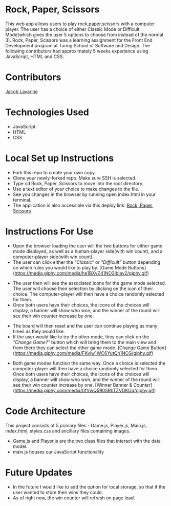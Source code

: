 # **Rock, Paper, Scissors**

This web app allows users to play rock,paper,scissors with a computer player. The user has a choice of either Classic Mode or Difficult Mode(which gives the user 5 options to choose from instead of the normal 3). Rock, Paper, Scissors was a learning assignment for the Front End Development program at Turing School of Software and Design. The following contributors had approximately 5 weeks experience using JavaScript, HTML and CSS.

# **Contributors**

[Jacob Lavarine](https://github.com/Jlavarine)

# **Technologies Used**

- JavaScript
- HTML
- CSS

# **Local Set up Instructions**
- Fork this repo to create your own copy.
- Clone your newly-forked repo. Make sure SSH is selected.
- Type cd Rock, Paper, Scissors to move into the root directory.
- Use a text editor of your choice to make changes to the file.
- See you changes in the browser by running open index.html in your terminal.
- The application is also accessible via this deploy link: [Rock, Paper, Scissors](https://github.com/Jlavarine/RockPaperScissors)


# **Instructions For Use**
- Upon the browser loading the user will the two buttons for either game mode displayed, as well as a human-player side(with win count), and a computer-player side(with win count).
- The user can click either the _“Classic”_ or _"Difficult"_ button depending on which rules you would like to play by.
[Game Mode Buttons] (https://media.giphy.com/media/he1BXvZ41NO2IbIay2/giphy.gif)
 <!-- Gif HERE!! ---------![New Palette Button](assets/README-imgs/new-palette.png) -->
- The user then will see the associated icons for the game mode selected. The user will choose their selection by
clicking on the icon of their choice. The computer-player will then have a choice randomly selected for them.
- Once both users have their choices, the icons of the choices will display, a banner will show who won, and the winner of the round will see their win counter increase by one.
<!-- Gif HERE!! ---------![New Palette Button](assets/README-imgs/new-palette.png) -->
- The board will then reset and the user can continue playing as many times as they would like.
- If the user would like to try the other mode, they can click on the _"Change Game?"_ button which will bring them to the main view and from there they can select the other game mode.
[Change Game Button] (https://media.giphy.com/media/FKvlw1WC6YutQh1NCG/giphy.gif)
<!-- Gif HERE!! ---------![New Palette Button](assets/README-imgs/new-palette.png) -->
- Both game modes function the same way. Once a choice is selected the computer-player will then have a choice randomly selected for them. Once both users have their choices, the icons of the choices will display, a banner will show who won, and the winner of the round will see their win counter increase by one.
[Winner Banner & Counter] (https://media.giphy.com/media/0fVwQ590SRhTZVDKUq/giphy.gif)
<!-- Gif HERE!! ---------![New Palette Button](assets/README-imgs/new-palette.png) -->

# **Code Architecture**

This project consists of 5 primary files - Game.js, Player.js, Main.js, index.html, styles.css and ancillary files containing images.

- Game.js and Player.js are the two class files that interact with the data model.
- main.js houses our JavaScript functionality

# **Future Updates**

- In the future I would like to add the option for local storage, so that if the user wanted to store their wins they could.
- As of right now, the win counter will refresh on page load.
